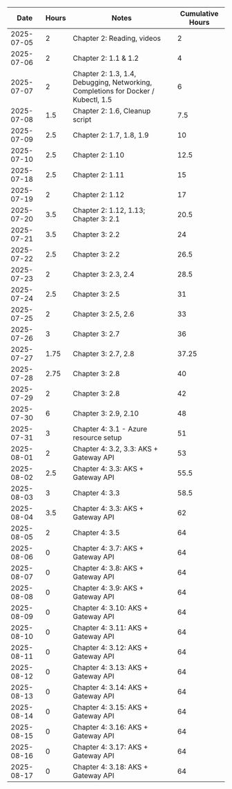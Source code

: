 | Date | Hours | Notes | Cumulative Hours |
|------|-------|-------|------------------|
| 2025-07-05 | 2 | Chapter 2: Reading, videos | 2 |
| 2025-07-06 | 2 | Chapter 2: 1.1 & 1.2 | 4 |
| 2025-07-07 | 2 | Chapter 2: 1.3, 1.4, Debugging, Networking, Completions for Docker / Kubectl, 1.5 | 6 |
| 2025-07-08 | 1.5 | Chapter 2: 1.6, Cleanup script | 7.5 |
| 2025-07-09 | 2.5 | Chapter 2: 1.7, 1.8, 1.9 | 10 |
| 2025-07-10 | 2.5 | Chapter 2: 1.10 | 12.5 |
| 2025-07-18 | 2.5 | Chapter 2: 1.11 | 15 |
| 2025-07-19 | 2 | Chapter 2: 1.12 | 17 |
| 2025-07-20 | 3.5 | Chapter 2: 1.12, 1.13; Chapter 3: 2.1 | 20.5 |
| 2025-07-21 | 3.5 | Chapter 3: 2.2 | 24 |
| 2025-07-22 | 2.5 | Chapter 3: 2.2 | 26.5 |
| 2025-07-23 | 2 | Chapter 3: 2.3, 2.4 | 28.5 |
| 2025-07-24 | 2.5 | Chapter 3: 2.5 | 31 |
| 2025-07-25 | 2 | Chapter 3: 2.5, 2.6 | 33 |
| 2025-07-26 | 3 | Chapter 3: 2.7 | 36 |
| 2025-07-27 | 1.75 | Chapter 3: 2.7, 2.8 | 37.25 |
| 2025-07-28 | 2.75 | Chapter 3: 2.8 | 40 |
| 2025-07-29 | 2 | Chapter 3: 2.8 | 42 |
| 2025-07-30 | 6 | Chapter 3: 2.9, 2.10 | 48 |
| 2025-07-31 | 3 | Chapter 4: 3.1 - Azure resource setup | 51 |
| 2025-08-01 | 2 | Chapter 4: 3.2, 3.3: AKS + Gateway API | 53 |
| 2025-08-02 | 2.5 | Chapter 4: 3.3: AKS + Gateway API | 55.5 |
| 2025-08-03 | 3 | Chapter 4: 3.3 | 58.5 |
| 2025-08-04 | 3.5 | Chapter 4: 3.3: AKS + Gateway API | 62 |
| 2025-08-05 | 2 | Chapter 4: 3.5 | 64 |
| 2025-08-06 | 0 | Chapter 4: 3.7: AKS + Gateway API | 64 |
| 2025-08-07 | 0 | Chapter 4: 3.8: AKS + Gateway API | 64 |
| 2025-08-08 | 0 | Chapter 4: 3.9: AKS + Gateway API | 64 |
| 2025-08-09 | 0 | Chapter 4: 3.10: AKS + Gateway API | 64 |
| 2025-08-10 | 0 | Chapter 4: 3.11: AKS + Gateway API | 64 |
| 2025-08-11 | 0 | Chapter 4: 3.12: AKS + Gateway API | 64 |
| 2025-08-12 | 0 | Chapter 4: 3.13: AKS + Gateway API | 64 |
| 2025-08-13 | 0 | Chapter 4: 3.14: AKS + Gateway API | 64 |
| 2025-08-14 | 0 | Chapter 4: 3.15: AKS + Gateway API | 64 |
| 2025-08-15 | 0 | Chapter 4: 3.16: AKS + Gateway API | 64 |
| 2025-08-16 | 0 | Chapter 4: 3.17: AKS + Gateway API | 64 |
| 2025-08-17 | 0 | Chapter 4: 3.18: AKS + Gateway API | 64 |